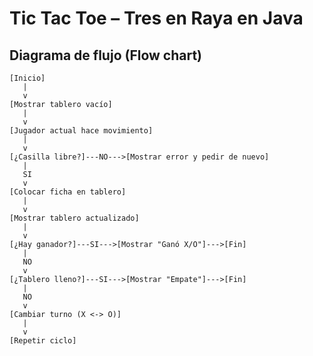 # Tic Tac Toe – Tres en Raya en Java

##  Diagrama de flujo (Flow chart)

```text
[Inicio]
   |
   v
[Mostrar tablero vacío]
   |
   v
[Jugador actual hace movimiento]
   |
   v
[¿Casilla libre?]---NO--->[Mostrar error y pedir de nuevo]
   |
   SI
   v
[Colocar ficha en tablero]
   |
   v
[Mostrar tablero actualizado]
   |
   v
[¿Hay ganador?]---SI--->[Mostrar "Ganó X/O"]--->[Fin]
   |
   NO
   v
[¿Tablero lleno?]---SI--->[Mostrar "Empate"]--->[Fin]
   |
   NO
   v
[Cambiar turno (X <-> O)]
   |
   v
[Repetir ciclo]